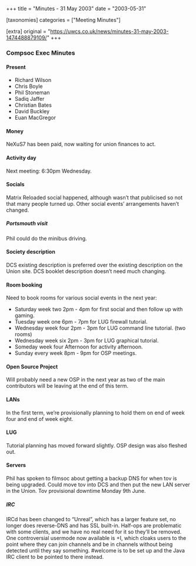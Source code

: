 +++
title = "Minutes - 31 May 2003"
date = "2003-05-31"

[taxonomies]
categories = ["Meeting Minutes"]

[extra]
original = "https://uwcs.co.uk/news/minutes-31-may-2003-1474488879109/"
+++

### Compsoc Exec Minutes

#### Present

  - Richard Wilson
  - Chris Boyle
  - Phil Stoneman
  - Sadiq Jaffer
  - Christian Bates
  - David Buckley
  - Euan MacGregor

#### Money

NeXuS7 has been paid, now waiting for union finances to act.

#### Activity day

Next meeting: 6:30pm Wednesday.

#### Socials

Matrix Reloaded social happened, although wasn’t that publicised so not that many people turned up. Other social events’ arrangements haven’t changed.

##### Portsmouth visit

Phil could do the minibus driving.

#### Society description

DCS existing description is preferred over the existing description on the Union site. DCS booklet description doesn’t need much changing.

#### Room booking

Need to book rooms for various social events in the next year:

  - Saturday week two 2pm - 4pm for first social and then follow up with gaming.
  - Tuesday week one 6pm - 7pm for LUG firewall tutorial.
  - Wednesday week four 2pm - 3pm for LUG command line tutorial. (two rooms)
  - Wednesday week six 2pm - 3pm for LUG graphical tutorial.
  - Someday week four Afternoon for activity afternoon.
  - Sunday every week 8pm - 9pm for OSP meetings.

#### Open Source Project

Will probably need a new OSP in the next year as two of the main contributors will be leaving at the end of this term.

#### LANs

In the first term, we’re provisionally planning to hold them on end of week four and end of week eight.

#### LUG

Tutorial planning has moved forward slightly. OSP design was also fleshed out.

#### Servers

Phil has spoken to filmsoc about getting a backup DNS for when tov is being upgraded. Could move tov into DCS and then put the new LAN server in the Union. Tov provisional downtime Monday 9th June.

##### IRC

IRCd has been changed to “Unreal”, which has a larger feature set, no longer does reverse-DNS and has SSL built-in. Half-ops are problematic with some clients, and we have no real need for it so they’ll be removed. One controversial usermode now available is +I, which cloaks users to the point where they can join channels and be in channels without being detected until they say something. \#welcome is to be set up and the Java IRC client to be pointed to there instead.
